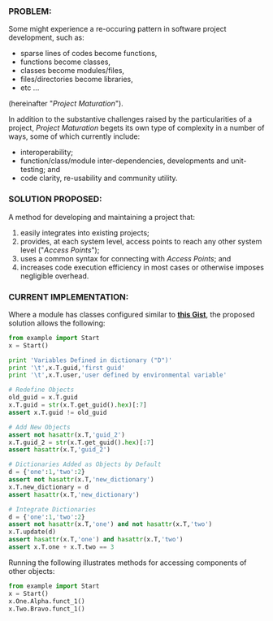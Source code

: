 
### PROBLEM:

Some might experience a re-occuring pattern in software project development, such as:

- sparse lines of codes become functions,
- functions become classes,
- classes become modules/files,
- files/directories become libraries,
- etc \.\.\.

(hereinafter "*Project Maturation*").

In addition to the substantive challenges raised by the particularities of a project, *Project Maturation* begets its own type of complexity in a number of ways, some of which currently include:

- interoperability;
- function/class/module inter-dependencies, developments and unit-testing; and
- code clarity, re-usability and community utility.

### SOLUTION PROPOSED:

A method for developing and maintaining a project that:

1. easily integrates into existing projects;
2. provides, at each system level, access points to reach any other system level ("*Access Points*");
3. uses a common syntax for connecting with *Access Points*; and
4. increases code execution efficiency in most cases or otherwise imposes negligible overhead.

### CURRENT IMPLEMENTATION:

Where a module has classes configured similar to **[this Gist](http://gist.github.com/sethc23/9a0020d2f6eb736d07e1)**, the proposed solution allows the following:

``` python
from example import Start
x = Start()

print 'Variables Defined in dictionary ("D")'
print '\t',x.T.guid,'first guid'
print '\t',x.T.user,'user defined by environmental variable'

# Redefine Objects
old_guid = x.T.guid
x.T.guid = str(x.T.get_guid().hex)[:7]
assert x.T.guid != old_guid

# Add New Objects
assert not hasattr(x.T,'guid_2')
x.T.guid_2 = str(x.T.get_guid().hex)[:7]
assert hasattr(x.T,'guid_2')

# Dictionaries Added as Objects by Default
d = {'one':1,'two':2}
assert not hasattr(x.T,'new_dictionary')
x.T.new_dictionary = d
assert hasattr(x.T,'new_dictionary')

# Integrate Dictionaries
d = {'one':1,'two':2}
assert not hasattr(x.T,'one') and not hasattr(x.T,'two')
x.T.update(d)
assert hasattr(x.T,'one') and hasattr(x.T,'two')
assert x.T.one + x.T.two == 3

```

Running the following illustrates methods for accessing components of other objects:
``` python
from example import Start
x = Start()
x.One.Alpha.funct_1()
x.Two.Bravo.funct_1()
```



